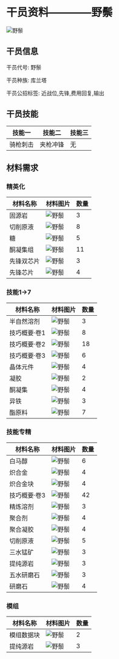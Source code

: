 # 干员资料————野鬃

![野鬃](./oprImages/野鬃.png)

## 干员信息

干员代号: 野鬃

干员种族: 库兰塔

干员公招标签: 近战位,先锋,费用回复,输出

## 干员技能

| 技能一       | 技能二   | 技能三 |
| ------------ | -------- | ------ |
| 骑枪刺击 | 夹枪冲锋 | 无 |

## 材料需求

### 精英化

| 材料名称      | 材料图片 | 数量  |
|---------|---------|-----|
| 固源岩 | ![野鬃](./matIcons/固源岩.png)  |   3  |
| 切削原液 | ![野鬃](./matIcons/切削原液.png)  |   8  |
| 糖 | ![野鬃](./matIcons/糖.png)  |   5  |
| 酮凝集组 | ![野鬃](./matIcons/酮凝集组.png)  |   11  |
| 先锋双芯片 | ![野鬃](./matIcons/先锋双芯片.png)  |   3  |
| 先锋芯片 | ![野鬃](./matIcons/先锋芯片.png)  |   4  |

### 技能1→7

| 材料名称      | 材料图片 | 数量  |
|---------|---------|-----|
| 半自然溶剂 | ![野鬃](./matIcons/半自然溶剂.png)  |   3  |
| 技巧概要·卷1 | ![野鬃](./matIcons/技巧概要·卷1.png)  |   8  |
| 技巧概要·卷2 | ![野鬃](./matIcons/技巧概要·卷2.png)  |   18  |
| 技巧概要·卷3 | ![野鬃](./matIcons/技巧概要·卷3.png)  |   6  |
| 晶体元件 | ![野鬃](./matIcons/晶体元件.png)  |   4  |
| 凝胶 | ![野鬃](./matIcons/凝胶.png)  |   2  |
| 酮凝集 | ![野鬃](./matIcons/酮凝集.png)  |   4  |
| 异铁 | ![野鬃](./matIcons/异铁.png)  |   3  |
| 酯原料 | ![野鬃](./matIcons/酯原料.png)  |   7  |

### 技能专精

| 材料名称      | 材料图片 | 数量  |
|---------|---------|-----|
| 白马醇 | ![野鬃](./matIcons/白马醇.png)  |   6  |
| 炽合金 | ![野鬃](./matIcons/炽合金.png)  |   4  |
| 炽合金块 | ![野鬃](./matIcons/炽合金块.png)  |   4  |
| 技巧概要·卷3 | ![野鬃](./matIcons/技巧概要·卷3.png)  |   42  |
| 精炼溶剂 | ![野鬃](./matIcons/精炼溶剂.png)  |   3  |
| 聚合剂 | ![野鬃](./matIcons/聚合剂.png)  |   4  |
| 聚合凝胶 | ![野鬃](./matIcons/聚合凝胶.png)  |   4  |
| 切削原液 | ![野鬃](./matIcons/切削原液.png)  |   5  |
| 三水锰矿 | ![野鬃](./matIcons/三水锰矿.png)  |   3  |
| 提纯源岩 | ![野鬃](./matIcons/提纯源岩.png)  |   3  |
| 五水研磨石 | ![野鬃](./matIcons/五水研磨石.png)  |   3  |
| 研磨石 | ![野鬃](./matIcons/研磨石.png)  |   4  |

### 模组

| 材料名称      | 材料图片 | 数量  |
|---------|---------|-----|
| 模组数据块 | ![野鬃](./暂无材料图片)  |   2  |
| 提纯源岩 | ![野鬃](./matIcons/提纯源岩.png)  |   3  |
